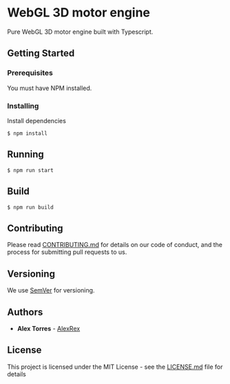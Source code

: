# WebGL 3D motor engine

Pure WebGL 3D motor engine built with Typescript.

## Getting Started

### Prerequisites

You must have NPM installed.

### Installing

Install dependencies

```
$ npm install
```

## Running

```
$ npm run start
```

## Build

```
$ npm run build
```

## Contributing

Please read [CONTRIBUTING.md](CONTRIBUTING.md) for details on our code of conduct, and the process for submitting pull requests to us.

## Versioning

We use [SemVer](http://semver.org/) for versioning.

## Authors

* **Alex Torres** - [AlexRex](https://github.com/AlexRex)

## License

This project is licensed under the MIT License - see the [LICENSE.md](LICENSE.md) file for details
